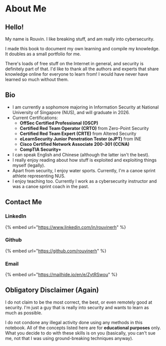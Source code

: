 # About Me

## Hello!

My name is Rouvin. I like breaking stuff, and am really into cybersecurity.

I made this book to document my own learning and compile my knowledge. It doubles as a small portfolio for me. 

There's loads of free stuff on the Internet in general, and security is definitely part of that. I'd like to thank all the authors and experts that share knowledge online for everyone to learn from! I would have never have learned so much without them.

## Bio

* I am currently a sophomore majoring in Information Security at National University of Singapore (NUS), and will graduate in 2026.
* Current Certifications:
    * **OffSec Certified Professional (OSCP)**
    * **Certified Red Team Operator (CRTO)** from Zero-Point Security
    * **Certified Red Team Expert (CRTE)** from Altered Security
    * **eLearnSecurity Junior Penetration Tester (eJPT)** from INE
    * **Cisco Certified Network Associate 200-301 (CCNA)**
    * **CompTIA Security+**
* I can speak English and Chinese (although the latter isn't the best).
* I really enjoy reading about how stuff is exploited and exploiting things myself (legally).
* Apart from security, I enjoy water sports. Currently, I'm a canoe sprint athlete representing NUS.
* I enjoy teaching too. Currently I work as a cybersecurity instructor and was a canoe sprint coach in the past.

## Contact Me

### LinkedIn

{% embed url="https://www.linkedin.com/in/rouvinerh" %}

### Github

{% embed url="https://github.com/rouvinerh" %}

### Email

{% embed url="https://mailhide.io/en/e/ZytRSwou" %}

## Obligatory Disclaimer (Again)

I do not claim to be the most correct, the best, or even remotely good at security. I'm just a guy that is really into security and wants to learn as much as possible.

I do not condone any illegal activity done using any methods in this notebook. All of the concepts listed here are for **educational purposes** only. What you decide to do with these skills is on you (basically, you can't sue me, not that I was using ground-breaking techniques anyway).